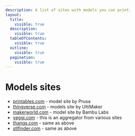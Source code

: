 ```yaml
---
description: A list of sites with models you can print.
layout:
  title:
    visible: true
  description:
    visible: true
  tableOfContents:
    visible: true
  outline:
    visible: true
  pagination:
    visible: true
---
```


# Models sites

* [printables.com](https://www.printables.com/) - model site by Prusa
* [thingverse.com](https://www.thingiverse.com/) - models site by UltiMaker
* [makerworld.com](https://makerworld.com/en) - model site by Bambu Labs
* [yeggi.com](https://www.yeggi.com/) - this is an aggregator from various sites
* [thangs.com](https://thangs.com/) - same as above
* [stlfinder.com](https://www.stlfinder.com/) - same as above
